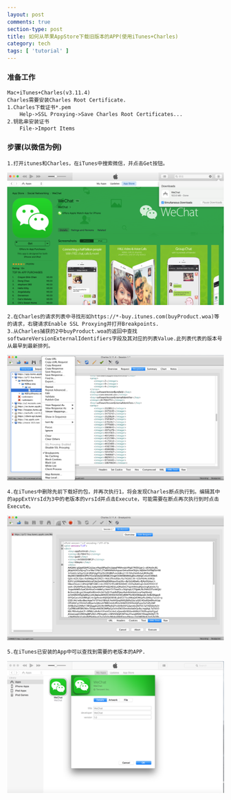 ```yaml
---
layout: post
comments: true
section-type: post
title: 如何从苹果AppStore下载旧版本的APP(使用iTunes+Charles)
category: tech
tags: [ 'tutorial' ]
---
```


### 准备工作
	Mac+iTunes+Charles(v3.11.4)
	Charles需要安装Charles Root Certificate.
	1.Charles下载证书*.pem
		Help->SSL Proxying->Save Charles Root Certificates...
	2.钥匙串安装证书
		File->Import Items
		
### 步骤(以微信为例)

	1.打开itunes和Charles，在iTunes中搜索微信，并点击Get按钮。
![itunes-wechat](https://raw.githubusercontent.com/kangwang1988/kangwang1988.github.io/master/img/itunes-wechat.png)

	2.在Charles的请求列表中寻找形如https://*-buy.itunes.com(buyProduct.woa)等的请求，右键请求Enable SSL Proxying并打开Breakpoints.
	3.从Charles捕获的2中buyProduct.woa的返回中查找softwareVersionExternalIdentifiers字段及其对应的列表Value.此列表代表的版本号从最早到最新排列。
![charles-itunes-buy](https://raw.githubusercontent.com/kangwang1988/kangwang1988.github.io/master/img/charles-itunes-buy.png)

	4.在iTunes中删除先前下载好的包，并再次执行1，将会发现Charles断点执行到。编辑其中的appExtVrsId为3中的老版本的vrsId并点击Execute，可能需要在断点再次执行到时点击Execute。
![charles-itunes-breakpoint](https://raw.githubusercontent.com/kangwang1988/kangwang1988.github.io/master/img/charles-itunes-breakpoint.png)

	5.在iTunes已安装的App中可以查找到需要的老版本的APP.
![itunes-myapp-wechat](https://raw.githubusercontent.com/kangwang1988/kangwang1988.github.io/master/img/itunes-myapp-wechat.png)